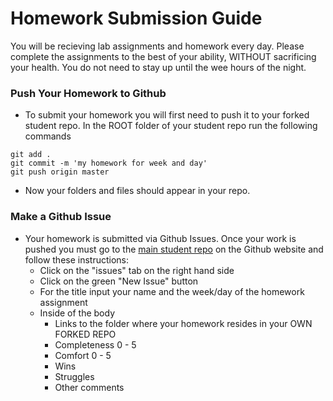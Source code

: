 # Homework Submission Guide

You will be recieving lab assignments and homework every day. Please complete the assignments to the best of your ability, WITHOUT sacrificing your health. You do not need to stay up until the wee hours of the night. 

### Push Your Homework to Github

* To submit your homework you will first need to push it to your forked student repo. In the ROOT folder of your student repo run the following commands

```
git add .
git commit -m 'my homework for week and day'
git push origin master
```

* Now your folders and files should appear in your repo. 

### Make a Github Issue

* Your homework is submitted via Github Issues. Once your work is pushed you must go to the [main student repo](https://github.com/ga-students/wdi_lettuce_students) on the Github website and follow these instructions: 
	* Click on the "issues" tab on the right hand side
	* Click on the green "New Issue" button
	* For the title input your name and the week/day of the homework assignment
	* Inside of the body
		* Links to the folder where your homework resides in your OWN FORKED REPO
		* Completeness 0 - 5
		* Comfort 0 - 5
		* Wins
		* Struggles
		* Other comments

